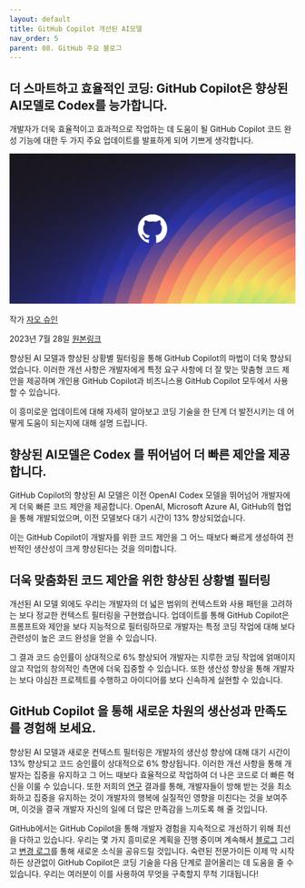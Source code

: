 ```yaml
---
layout: default
title: GitHub Copilot 개선된 AI모델
nav_order: 5
parent: 08. GitHub 주요 블로그
---
```


## **더 스마트하고 효율적인 코딩: GitHub Copilot은 향상된 AI모델로 Codex를 능가합니다.**

개발자가 더욱 효율적이고 효과적으로 작업하는 데 도움이 될 GitHub Copilot 코드 완성 기능에 대한 두 가지 주요 업데이트를 발표하게 되어 기쁘게 생각합니다.

<img src="../assets/images/ch08/1200.630-Global-wLogo.webp">

작가
[자오 슈인](https://github.blog/author/shuyinzjk/)

2023년 7월 28일 [원본링크](https://github.blog/2023-07-28-smarter-more-efficient-coding-github-copilot-goes-beyond-codex-with-improved-ai-model/)


향상된 AI 모델과 향상된 상황별 필터링을 통해 GitHub Copilot의 마법이 더욱 향상되었습니다. 이러한 개선 사항은 개발자에게 특정 요구 사항에 더 잘 맞는 맞춤형 코드 제안을 제공하며 개인용 GitHub Copilot과 비즈니스용 GitHub Copilot 모두에서 사용할 수 있습니다.

이 흥미로운 업데이트에 대해 자세히 알아보고 코딩 기술을 한 단계 더 발전시키는 데 어떻게 도움이 되는지에 대해 설명 드립니다.

## **향상된 AI모델은 Codex 를 뛰어넘어 더 빠른 제안을 제공합니다.**

GitHub Copilot의 향상된 AI 모델은 이전 OpenAI Codex 모델을 뛰어넘어 개발자에게 더욱 빠른 코드 제안을 제공합니다. OpenAI, Microsoft Azure AI, GitHub의 협업을 통해 개발되었으며, 이전 모델보다 대기 시간이 13% 향상되었습니다.

이는 GitHub Copilot이 개발자를 위한 코드 제안을 그 어느 때보다 빠르게 생성하여 전반적인 생산성이 크게 향상된다는 것을 의미합니다.

## **더욱 맞춤화된 코드 제안을 위한 향상된 상황별 필터링**

개선된 AI 모델 외에도 우리는 개발자의 더 넓은 범위의 컨텍스트와 사용 패턴을 고려하는 보다 정교한 컨텍스트 필터링을 구현했습니다. 업데이트를 통해 GitHub Copilot은 프롬프트와 제안을 보다 지능적으로 필터링하므로 개발자는 특정 코딩 작업에 대해 보다 관련성이 높은 코드 완성을 얻을 수 있습니다.

그 결과 코드 승인률이 상대적으로 6% 향상되어 개발자는 지루한 코딩 작업에 얽매이지 않고 작업의 창의적인 측면에 더욱 집중할 수 있습니다. 또한 생산성 향상을 통해 개발자는 보다 야심찬 프로젝트를 수행하고 아이디어를 보다 신속하게 실현할 수 있습니다.

## **GitHub Copilot 을 통해 새로운 차원의 생산성과 만족도를 경험해 보세요.**

향상된 AI 모델과 새로운 컨텍스트 필터링은 개발자의 생산성 향상에 대해 대기 시간이 13% 향상되고 코드 승인률이 상대적으로 6% 향상됩니다. 이러한 개선 사항을 통해 개발자는 집중을 유지하고 그 어느 때보다 효율적으로 작업하여 더 나은 코드로 더 빠른 혁신을 이룰 수 있습니다. 또한 저희의 [연구](https://github.blog/2021-05-25-octoverse-spotlight-good-day-project/) 결과를 통해, 개발자들이 방해 받는 것을 최소화하고 집중을 유지하는 것이 개발자의 행복에 실질적인 영향을 미친다는 것을 보여주며, 이것을 결국 개발자 자신의 일에 더 많은 만족감을 느끼도록 해 줄 것입니다.

GitHub에서는 GitHub Copilot을 통해 개발자 경험을 지속적으로 개선하기 위해 최선을 다하고 있습니다. 우리는 몇 가지 흥미로운 계획을 진행 중이며 계속해서 [블로그](https://github.blog/) 그리고 [변경 로그](https://github.blog/changelog/)를 통해 새로운 소식을 공유드릴 것입니다. 숙련된 전문가이든 이제 막 시작하든 상관없이 GitHub Copilot은 코딩 기술을 다음 단계로 끌어올리는 데 도움을 줄 수 있습니다. 우리는 여러분이 이를 사용하여 무엇을 구축할지 무척 기대됩니다!